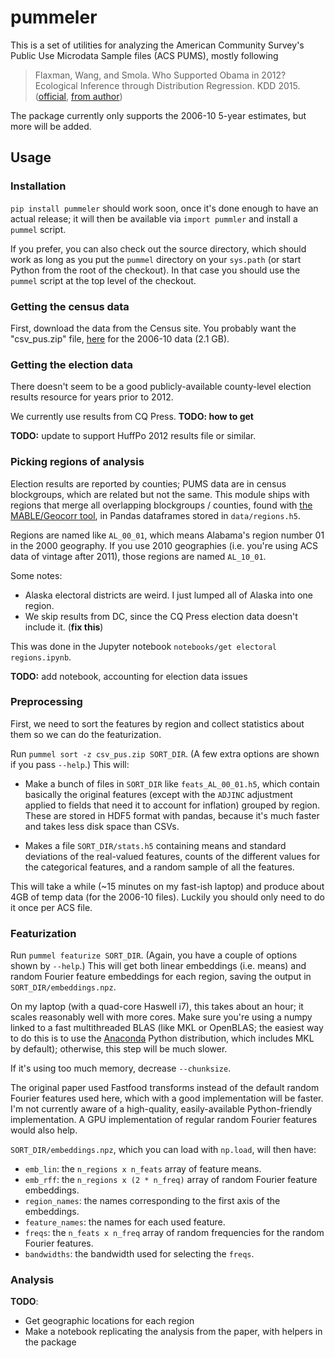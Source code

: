 # pummeler

This is a set of utilities for analyzing the American Community Survey's Public Use Microdata Sample files (ACS PUMS), mostly following

> Flaxman, Wang, and Smola. Who Supported Obama in 2012? Ecological Inference through Distribution Regression. KDD 2015.
> ([official](http://dx.doi.org/10.1145/2783258.2783300), [from author](http://sethrf.com/files/ecological.pdf))

The package currently only supports the 2006-10 5-year estimates, but more will be added.


## Usage

### Installation

`pip install pummeler` should work soon, once it's done enough to have an actual release; it will then be available via `import pummler` and install a `pummel` script.

If you prefer, you can also check out the source directory, which should work as long as you put the `pummel` directory on your `sys.path` (or start Python from the root of the checkout). In that case you should use the `pummel` script at the top level of the checkout.


### Getting the census data

First, download the data from the Census site. You probably want the "csv_pus.zip" file, [here](http://www2.census.gov/programs-surveys/acs/data/pums/2010/5-Year/csv_pus.zip) for the 2006-10 data (2.1 GB).


### Getting the election data

There doesn't seem to be a good publicly-available county-level election results resource for years prior to 2012.

We currently use results from CQ Press. **TODO: how to get**

**TODO:** update to support HuffPo 2012 results file or similar.


### Picking regions of analysis

Election results are reported by counties; PUMS data are in census blockgroups, which are related but not the same. This module ships with regions that merge all overlapping blockgroups / counties, found with [the MABLE/Geocorr tool](http://mcdc2.missouri.edu/websas/geocorr12.html), in Pandas dataframes stored in `data/regions.h5`.

Regions are named like `AL_00_01`, which means Alabama's region number 01 in the 2000 geography. If you use 2010 geographies (i.e. you're using ACS data of vintage after 2011), those regions are named `AL_10_01`.

Some notes:

- Alaska electoral districts are weird. I just lumped all of Alaska into one region.
- We skip results from DC, since the CQ Press election data doesn't include it. (**fix this**)

This was done in the Jupyter notebook `notebooks/get electoral regions.ipynb`.

**TODO:** add notebook, accounting for election data issues


### Preprocessing

First, we need to sort the features by region and collect statistics about them so we can do the featurization.

Run `pummel sort -z csv_pus.zip SORT_DIR`. (A few extra options are shown if you pass `--help`.) This will:

- Make a bunch of files in `SORT_DIR` like `feats_AL_00_01.h5`, which contain basically the original features (except with the `ADJINC` adjustment applied to fields that need it to account for inflation) grouped by region. These are stored in HDF5 format with pandas, because it's much faster and takes less disk space than CSVs.

- Makes a file `SORT_DIR/stats.h5` containing means and standard deviations of the real-valued features, counts of the different values for the categorical features, and a random sample of all the features.

This will take a while (~15 minutes on my fast-ish laptop) and produce about 4GB of temp data (for the 2006-10 files). Luckily you should only need to do it once per ACS file.


### Featurization

Run `pummel featurize SORT_DIR`. (Again, you have a couple of options shown by `--help`.) This will get both linear embeddings (i.e. means) and random Fourier feature embeddings for each region, saving the output in `SORT_DIR/embeddings.npz`.

On my laptop (with a quad-core Haswell i7), this takes about an hour; it scales reasonably well with more cores. Make sure you're using a numpy linked to a fast multithreaded BLAS (like MKL or OpenBLAS; the easiest way to do this is to use the [Anaconda](https://www.continuum.io/downloads) Python distribution, which includes MKL by default); otherwise, this step will be much slower.

If it's using too much memory, decrease `--chunksize`.

The original paper used Fastfood transforms instead of the default random Fourier features used here, which with a good implementation will be faster. I'm not currently aware of a high-quality, easily-available Python-friendly implementation. A GPU implementation of regular random Fourier features would also help.

`SORT_DIR/embeddings.npz`, which you can load with `np.load`, will then have:

 - `emb_lin`: the `n_regions x n_feats` array of feature means.
 - `emb_rff`: the `n_regions x (2 * n_freq)` array of random Fourier feature embeddings.
 - `region_names`: the names corresponding to the first axis of the embeddings.
 - `feature_names`: the names for each used feature.
 - `freqs`: the `n_feats x n_freq` array of random frequencies for the random Fourier features.
 - `bandwidths`: the bandwidth used for selecting the `freqs`.


### Analysis

**TODO**:

 - Get geographic locations for each region
 - Make a notebook replicating the analysis from the paper, with helpers in the package
